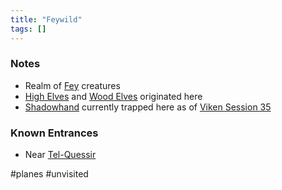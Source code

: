 ```yaml
---
title: "Feywild"
tags: []
---
```


### Notes

- Realm of [Fey](Fey) creatures
- [High Elves](content/Species/High%20Elves.md) and [Wood Elves](content/Organizations/Wood%20Elves.md) originated here
- [Shadowhand](Shadowhand) currently trapped here as of [Viken Session 35](content/Session%20Notes/Viken%20Session%2035.md)

### Known Entrances

- Near [Tel-Quessir](content/Places/Tel-Quessir.md)

#planes #unvisited 